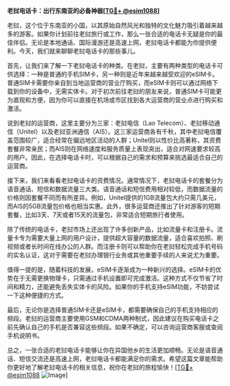 **老挝电话卡：出行东南亚的必备神器[[TG💪+ @esim1088](https://t.me/s/esim1088)]**

老挝，这个位于东南亚的小国，以其原始自然风光和独特的文化魅力吸引着越来越多的游客。如果你计划前往老挝旅行或工作，那么一张合适的电话卡无疑是你的最佳伴侣。无论是本地通话、国际漫游还是高速上网，老挝电话卡都能为你提供便利。今天，我们就来聊聊老挝电话卡的那些事儿。

首先，让我们来了解一下老挝电话卡的种类。在老挝，主要有两种类型的电话卡可供选择：一种是普通的手机SIM卡，另一种则是近年来越来越受欢迎的eSIM卡。普通SIM卡需要你亲自到当地运营商的营业厅购买，而eSIM卡则可以通过网络下载到你的设备中，无需实体卡。对于初次前往老挝的朋友来说，普通SIM卡可能更为直观和方便，因为你可以直接在机场或市区找到各大运营商的营业点进行购买和激活。

说到老挝的运营商，这里主要分为三家：老挝电信（Lao Telecom）、老挝移动通信（Unitel）以及老挝亚洲通信（AIS）。这三家运营商各有千秋，其中老挝电信覆盖范围较广，适合经常在偏远地区活动的人群；Unitel则以性价比高著称，其资费套餐非常亲民；而AIS则在网络速度和服务质量上表现突出，适合对网速要求较高的用户。因此，在选择电话卡时，可以根据自己的需求和预算来挑选最适合自己的运营商。

接下来，我们来看看老挝电话卡的资费情况。通常情况下，老挝电话卡的套餐分为语音通话、短信和数据流量三大类。语音通话和短信费用相对较低，而数据流量的价格则因套餐不同而有所差异。例如，Unitel提供的1GB流量包大约只需几美元，而AIS的5GB流量包价格也相当实惠。此外，很多运营商还推出了针对游客的短期套餐，比如3天、7天或者15天的流量包，非常适合短期旅行者使用。

除了传统的电话卡，老挝市场上还出现了许多创新产品，比如流量卡和注册卡。流量卡专为需要大量上网的用户设计，提供超大容量的数据流量，适合喜欢拍照、刷视频或者长时间在线办公的人群。而注册卡则可以帮助你在老挝轻松完成手机号码的实名认证，这对于需要在老挝办理银行业务或其他重要手续的人来说尤为重要。

值得一提的是，随着科技的发展，eSIM卡逐渐成为一种新兴的选择。eSIM卡的优势在于无需更换物理卡，只需通过手机设置即可完成激活。这种方式不仅节省了时间和精力，还能避免丢失实体卡的风险。如果你的手机支持eSIM功能，不妨尝试一下这种便捷的方式。

最后，无论你是选择普通SIM卡还是eSIM卡，都需要确保自己的手机支持相应的频段。老挝的运营商主要使用GSM和CDMA两种制式，因此建议在购买电话卡之前先确认自己的手机是否兼容这些频段。如果不确定，可以咨询运营商客服或查阅手机说明书。

总之，一张合适的老挝电话卡能够让你在异国他乡的生活更加顺畅。无论是语音通话、短信交流还是高速上网，老挝电话卡都能满足你的需求。希望这篇文章能帮助你更好地了解老挝电话卡的相关信息，祝你在老挝的旅程愉快！[[TG💪+ @esim1088](https://t.me/s/esim1088) ![Image](https://i.postimg.cc/4NQfJmqS/Snipaste-2025-05-13-00-14-12.png)]